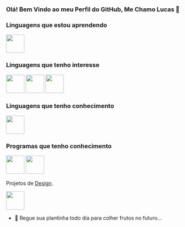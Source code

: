 ### Olá! Bem Vindo ao meu Perfil do GitHub, Me Chamo Lucas 👋

### Linguagens que estou aprendendo
<div class="container">
<img src="https://cdn.jsdelivr.net/gh/devicons/devicon@latest/icons/java/java-original.svg" width="50" height="50" />

### Linguagens que tenho interesse
<div class="container">
<img src="https://cdn.jsdelivr.net/gh/devicons/devicon/icons/html5/html5-original.svg" width="50" height="50" /> <img src="https://cdn.jsdelivr.net/gh/devicons/devicon/icons/javascript/javascript-original.svg" width="50" height="50"/>
<img src="https://cdn.jsdelivr.net/gh/devicons/devicon@latest/icons/androidstudio/androidstudio-original.svg" width="50" height="50" />
</div>

### Linguagens que tenho conhecimento
<div class="container"> <img src="https://cdn.jsdelivr.net/gh/devicons/devicon/icons/c/c-original.svg" width="50" height="50" />

### Programas que tenho conhecimento
<div class="container"> 
<img src="https://cdn.jsdelivr.net/gh/devicons/devicon@latest/icons/figma/figma-original.svg" width="50" height="50" />          
<img src="https://cdn.jsdelivr.net/gh/devicons/devicon@latest/icons/photoshop/photoshop-original.svg" width="50" height="50" />
    <p>
  Projetos de
  <a href="https://www.behance.net/lucasemanuel0">Design</a>.
</p>
<img src="https://cdn.jsdelivr.net/gh/devicons/devicon/icons/aftereffects/aftereffects-original.svg" width="50" height="50"/></div>

- 🌱 Regue sua plantinha todo dia para colher frutos no futuro...
